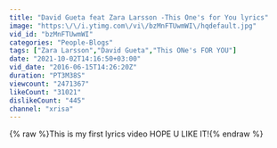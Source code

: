 ```yaml
---
title: "David Gueta feat Zara Larsson -This One's for You lyrics"
image: "https:\/\/i.ytimg.com\/vi\/bzMnFTUwmWI\/hqdefault.jpg"
vid_id: "bzMnFTUwmWI"
categories: "People-Blogs"
tags: ["Zara Larsson","David Gueta","This ONe's FOR YOU"]
date: "2021-10-02T14:16:50+03:00"
vid_date: "2016-06-15T14:26:20Z"
duration: "PT3M38S"
viewcount: "2471367"
likeCount: "31021"
dislikeCount: "445"
channel: "xrisa"
---
```

{% raw %}This is my first lyrics video HOPE U LIKE IT!{% endraw %}
